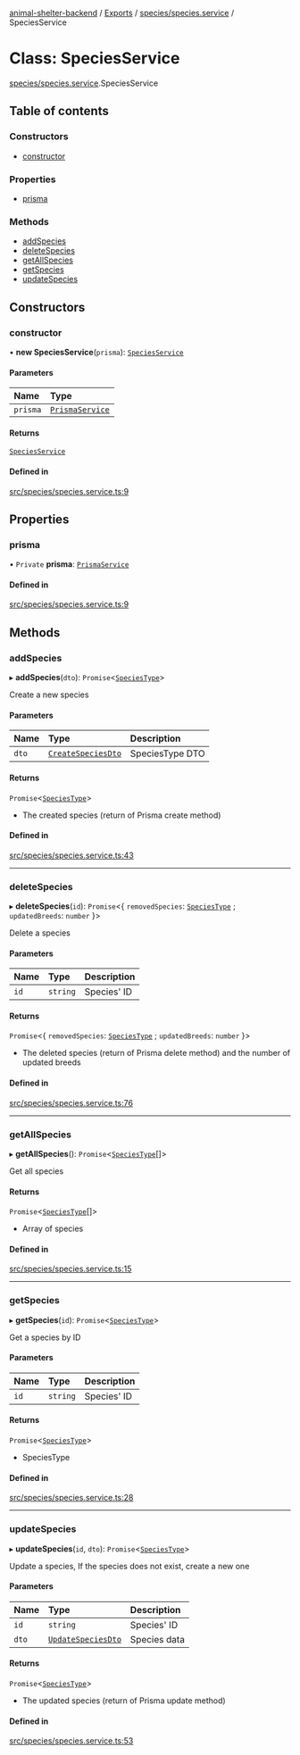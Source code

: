 [animal-shelter-backend](../README.md) / [Exports](../modules.md) / [species/species.service](../modules/species_species_service.md) / SpeciesService

# Class: SpeciesService

[species/species.service](../modules/species_species_service.md).SpeciesService

## Table of contents

### Constructors

- [constructor](species_species_service.SpeciesService.md#constructor)

### Properties

- [prisma](species_species_service.SpeciesService.md#prisma)

### Methods

- [addSpecies](species_species_service.SpeciesService.md#addspecies)
- [deleteSpecies](species_species_service.SpeciesService.md#deletespecies)
- [getAllSpecies](species_species_service.SpeciesService.md#getallspecies)
- [getSpecies](species_species_service.SpeciesService.md#getspecies)
- [updateSpecies](species_species_service.SpeciesService.md#updatespecies)

## Constructors

### constructor

• **new SpeciesService**(`prisma`): [`SpeciesService`](species_species_service.SpeciesService.md)

#### Parameters

| Name | Type |
| :------ | :------ |
| `prisma` | [`PrismaService`](prisma_prisma_service.PrismaService.md) |

#### Returns

[`SpeciesService`](species_species_service.SpeciesService.md)

#### Defined in

[src/species/species.service.ts:9](https://github.com/B4LiN7/animal-shelter-backend/blob/1dff22f62fa53a2f3b721b18c90a57a5c18f4cde/src/species/species.service.ts#L9)

## Properties

### prisma

• `Private` **prisma**: [`PrismaService`](prisma_prisma_service.PrismaService.md)

#### Defined in

[src/species/species.service.ts:9](https://github.com/B4LiN7/animal-shelter-backend/blob/1dff22f62fa53a2f3b721b18c90a57a5c18f4cde/src/species/species.service.ts#L9)

## Methods

### addSpecies

▸ **addSpecies**(`dto`): `Promise`\<[`SpeciesType`](../interfaces/species_type_species_type.SpeciesType.md)\>

Create a new species

#### Parameters

| Name | Type | Description |
| :------ | :------ | :------ |
| `dto` | [`CreateSpeciesDto`](species_dto_create_species_dto.CreateSpeciesDto.md) | SpeciesType DTO |

#### Returns

`Promise`\<[`SpeciesType`](../interfaces/species_type_species_type.SpeciesType.md)\>

- The created species (return of Prisma create method)

#### Defined in

[src/species/species.service.ts:43](https://github.com/B4LiN7/animal-shelter-backend/blob/1dff22f62fa53a2f3b721b18c90a57a5c18f4cde/src/species/species.service.ts#L43)

___

### deleteSpecies

▸ **deleteSpecies**(`id`): `Promise`\<\{ `removedSpecies`: [`SpeciesType`](../interfaces/species_type_species_type.SpeciesType.md) ; `updatedBreeds`: `number`  }\>

Delete a species

#### Parameters

| Name | Type | Description |
| :------ | :------ | :------ |
| `id` | `string` | Species' ID |

#### Returns

`Promise`\<\{ `removedSpecies`: [`SpeciesType`](../interfaces/species_type_species_type.SpeciesType.md) ; `updatedBreeds`: `number`  }\>

- The deleted species (return of Prisma delete method) and the number of updated breeds

#### Defined in

[src/species/species.service.ts:76](https://github.com/B4LiN7/animal-shelter-backend/blob/1dff22f62fa53a2f3b721b18c90a57a5c18f4cde/src/species/species.service.ts#L76)

___

### getAllSpecies

▸ **getAllSpecies**(): `Promise`\<[`SpeciesType`](../interfaces/species_type_species_type.SpeciesType.md)[]\>

Get all species

#### Returns

`Promise`\<[`SpeciesType`](../interfaces/species_type_species_type.SpeciesType.md)[]\>

- Array of species

#### Defined in

[src/species/species.service.ts:15](https://github.com/B4LiN7/animal-shelter-backend/blob/1dff22f62fa53a2f3b721b18c90a57a5c18f4cde/src/species/species.service.ts#L15)

___

### getSpecies

▸ **getSpecies**(`id`): `Promise`\<[`SpeciesType`](../interfaces/species_type_species_type.SpeciesType.md)\>

Get a species by ID

#### Parameters

| Name | Type | Description |
| :------ | :------ | :------ |
| `id` | `string` | Species' ID |

#### Returns

`Promise`\<[`SpeciesType`](../interfaces/species_type_species_type.SpeciesType.md)\>

- SpeciesType

#### Defined in

[src/species/species.service.ts:28](https://github.com/B4LiN7/animal-shelter-backend/blob/1dff22f62fa53a2f3b721b18c90a57a5c18f4cde/src/species/species.service.ts#L28)

___

### updateSpecies

▸ **updateSpecies**(`id`, `dto`): `Promise`\<[`SpeciesType`](../interfaces/species_type_species_type.SpeciesType.md)\>

Update a species, If the species does not exist, create a new one

#### Parameters

| Name | Type | Description |
| :------ | :------ | :------ |
| `id` | `string` | Species' ID |
| `dto` | [`UpdateSpeciesDto`](species_dto_update_species_dto.UpdateSpeciesDto.md) | Species data |

#### Returns

`Promise`\<[`SpeciesType`](../interfaces/species_type_species_type.SpeciesType.md)\>

- The updated species (return of Prisma update method)

#### Defined in

[src/species/species.service.ts:53](https://github.com/B4LiN7/animal-shelter-backend/blob/1dff22f62fa53a2f3b721b18c90a57a5c18f4cde/src/species/species.service.ts#L53)
